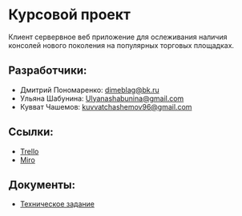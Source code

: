 # Курсовой проект

Клиент сервервное веб приложение для ослеживания наличия консолей нового поколения на популярных торговых площадках.

## Разработчики:

+ Дмитрий Пономаренко: <dimeblag@bk.ru>
+ Ульяна Шабунина: <Ulyanashabunina@gmail.com>
+ Кувват Чашемов: <kuvvatchashemov96@gmail.com>
## Ссылки:
+ [Trello](https://trello.com/b/Ju8wlEyL/%D0%B3%D1%80%D1%83%D0%BF%D0%BF%D0%B0-4-2-2-%D0%BF%D1%80%D0%BE%D0%B5%D0%BA%D1%82-%D0%BF%D0%BE-%D1%82%D0%BF)
+ [Miro](https://miro.com/app/board/uXjVOKkC3Lk=/)
## Документы:
+ [Техническое задание](https://docs.google.com/document/d/1P21iZ_QjxxiUyzB6k5ZkgpgdNoJM0QJzOXb-4q8U2y8/edit#heading=h.cu4pdv9h7vzu)
